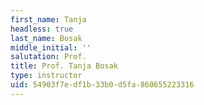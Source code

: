 ```yaml
---
first_name: Tanja
headless: true
last_name: Bosak
middle_initial: ''
salutation: Prof.
title: Prof. Tanja Bosak
type: instructor
uid: 54903f7e-df1b-33b0-d5fa-860655223316
---
```

